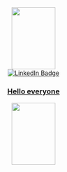 
<div id="header" align="center" >
  <img src="https://media.giphy.com/media/IeRdg7gLkfK1ly2mFU/giphy.gif"/ width="100" height="140">
</div>
<div id="badges" align="center">
  <a href="https://www.linkedin.com/feed/">
    <img src="https://img.shields.io/badge/LinkedIn-blue?style=for-the-badge&logo=linkedin&logoColor=white" alt="LinkedIn Badge"/>
</div>
  <div align="center">
<img src="https://komarev.com/ghpvc/?username=96Arthur96-github-username&style=flat-square&color=blue" alt=""/>
  </div>
  <div id="header" align="center" >
  <h3> Hello everyone </h3> <img src="https://media.giphy.com/media/IeRdg7gLkfK1ly2mFU/giphy.gif"/ width="100" height="140">
    </div>
    
    
